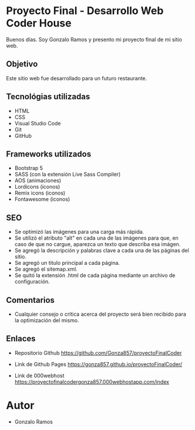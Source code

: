# Proyecto Final - Desarrollo Web Coder House

Buenos días. Soy Gonzalo Ramos y presento mi proyecto final de mi sitio web.

## Objetivo

Este sitio web fue desarrollado para un futuro restaurante. 

## Tecnológias utilizadas

- HTML
- CSS
- Visual Studio Code
- Git
- GitHub

## Frameworks utilizados

- Bootstrap 5
- SASS (con la extensión Live Sass Compiler)
- AOS (animaciones)
- Lordicons (iconos)
- Remix icons (iconos)
- Fontawesome (iconos)

## SEO

- Se optimizó las imágenes para una carga más rápida.
- Se utilizó el atributo "alt" en cada una de las imágenes para que, en caso de que no cargue, aparezca un texto que describa esa imágen.
- Se agregó la descripción y palabras clave a cada una de las páginas del sitio.
- Se agregó un titulo principal a cada página.
- Se agregó el sitemap.xml.
- Se quitó la extensión .html de cada página mediante un archivo de configuración.

## Comentarios

- Cualquier consejo o crítica acerca del proyecto será bien recibido para la optimización del mismo.

## Enlaces

- Repositorio Github
https://github.com/Gonza857/proyectoFinalCoder

- Link de Github Pages
https://gonza857.github.io/proyectoFinalCoder/

- Link de 000webhost
https://proyectofinalcodergonza857.000webhostapp.com/index

# Autor
* Gonzalo Ramos